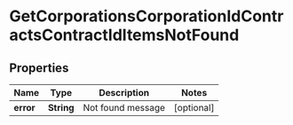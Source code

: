 
# GetCorporationsCorporationIdContractsContractIdItemsNotFound

## Properties
Name | Type | Description | Notes
------------ | ------------- | ------------- | -------------
**error** | **String** | Not found message |  [optional]



